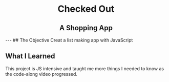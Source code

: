 <h1 align="center">Checked Out</h1>
<h2 align="center">A Shopping App</h2>
---
## The Objective
Creat a list making app with JavaScript

## What I Learned
This project is JS intensive and taught me more things I needed to know as the code-along video progressed.
